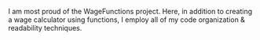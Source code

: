 I am most proud of the WageFunctions project. Here, in addition to creating a wage calculator using functions, I employ all of my code organization & readability techniques.
